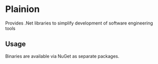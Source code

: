 # Plainion

Provides .Net libraries to simplify development of software engineering tools 

## Usage

Binaries are available via NuGet as separate packages.


